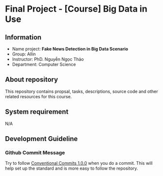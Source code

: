 # Final Project - [Course] Big Data in Use

## Information

- Name project: **Fake News Detection in Big Data Scenario**
- Group: Allin
- Instructor: PhD. Nguyễn Ngọc Thảo
- Department: Computer Science

## About repository

This repository contains propsal, tasks, descriptions, source code and other related resources for this course.

## System requirement

N/A

## Development Guideline

### Github Commit Message

Try to follow [Conventional Commits 1.0.0](https://www.conventionalcommits.org/en/v1.0.0/) when you do a commit. This will help set up the standard and is more easy to follow the repository.